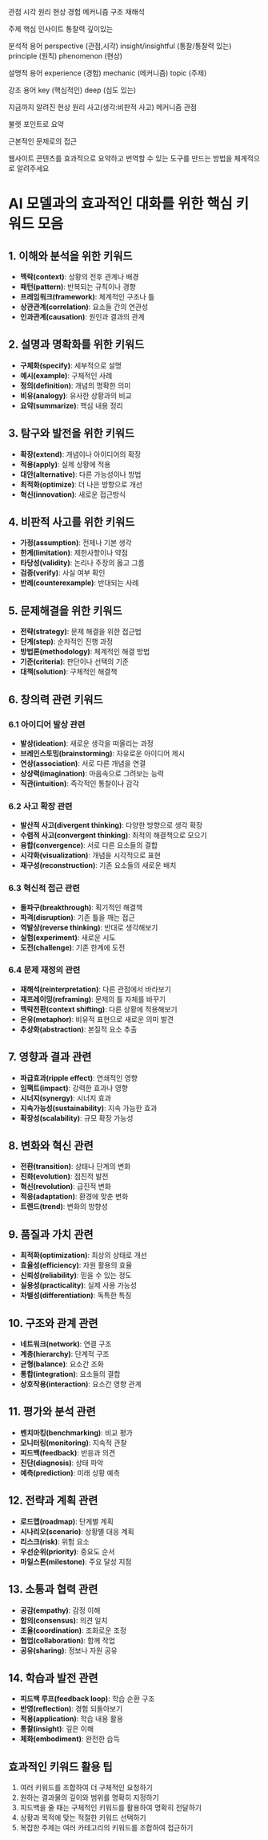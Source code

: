 관점 시각
원리 현상
경험
메커니즘 구조
재해석

주제
핵심
인사이트 통찰력
깊이있는

분석적 용어
perspective (관점,시각)
insight/insightful (통찰/통찰력 있는)
principle (원칙)
phenomenon (현상)

설명적 용어
experience (경험)
mechanic (메커니즘)
topic (주제)

강조 용어
key (핵심적인)
deep (심도 있는)

지금까지 알려진 현상 원리 사고(생각:비판적 사고) 메커니즘 관점

불렛 포인트로 요약

근본적인 문제로의 접근

웹사이트 콘텐츠를 효과적으로 요약하고 번역할 수 있는 도구를 만드는 방법을 체계적으로 알려주세요

# AI 모델과의 효과적인 대화를 위한 핵심 키워드 모음

## 1. 이해와 분석을 위한 키워드
- **맥락(context)**: 상황의 전후 관계나 배경
- **패턴(pattern)**: 반복되는 규칙이나 경향
- **프레임워크(framework)**: 체계적인 구조나 틀
- **상관관계(correlation)**: 요소들 간의 연관성
- **인과관계(causation)**: 원인과 결과의 관계

## 2. 설명과 명확화를 위한 키워드
- **구체화(specify)**: 세부적으로 설명
- **예시(example)**: 구체적인 사례
- **정의(definition)**: 개념의 명확한 의미
- **비유(analogy)**: 유사한 상황과의 비교
- **요약(summarize)**: 핵심 내용 정리

## 3. 탐구와 발전을 위한 키워드
- **확장(extend)**: 개념이나 아이디어의 확장
- **적용(apply)**: 실제 상황에 적용
- **대안(alternative)**: 다른 가능성이나 방법
- **최적화(optimize)**: 더 나은 방향으로 개선
- **혁신(innovation)**: 새로운 접근방식

## 4. 비판적 사고를 위한 키워드
- **가정(assumption)**: 전제나 기본 생각
- **한계(limitation)**: 제한사항이나 약점
- **타당성(validity)**: 논리나 주장의 옳고 그름
- **검증(verify)**: 사실 여부 확인
- **반례(counterexample)**: 반대되는 사례

## 5. 문제해결을 위한 키워드
- **전략(strategy)**: 문제 해결을 위한 접근법
- **단계(step)**: 순차적인 진행 과정
- **방법론(methodology)**: 체계적인 해결 방법
- **기준(criteria)**: 판단이나 선택의 기준
- **대책(solution)**: 구체적인 해결책

## 6. 창의력 관련 키워드

### 6.1 아이디어 발상 관련
- **발상(ideation)**: 새로운 생각을 떠올리는 과정
- **브레인스토밍(brainstorming)**: 자유로운 아이디어 제시
- **연상(association)**: 서로 다른 개념을 연결
- **상상력(imagination)**: 마음속으로 그려보는 능력
- **직관(intuition)**: 즉각적인 통찰이나 감각

### 6.2 사고 확장 관련
- **발산적 사고(divergent thinking)**: 다양한 방향으로 생각 확장
- **수렴적 사고(convergent thinking)**: 최적의 해결책으로 모으기
- **융합(convergence)**: 서로 다른 요소들의 결합
- **시각화(visualization)**: 개념을 시각적으로 표현
- **재구성(reconstruction)**: 기존 요소들의 새로운 배치

### 6.3 혁신적 접근 관련
- **돌파구(breakthrough)**: 획기적인 해결책
- **파격(disruption)**: 기존 틀을 깨는 접근
- **역발상(reverse thinking)**: 반대로 생각해보기
- **실험(experiment)**: 새로운 시도
- **도전(challenge)**: 기존 한계에 도전

### 6.4 문제 재정의 관련
- **재해석(reinterpretation)**: 다른 관점에서 바라보기
- **재프레이밍(reframing)**: 문제의 틀 자체를 바꾸기
- **맥락전환(context shifting)**: 다른 상황에 적용해보기
- **은유(metaphor)**: 비유적 표현으로 새로운 의미 발견
- **추상화(abstraction)**: 본질적 요소 추출

## 7. 영향과 결과 관련
- **파급효과(ripple effect)**: 연쇄적인 영향
- **임팩트(impact)**: 강력한 효과나 영향
- **시너지(synergy)**: 시너지 효과
- **지속가능성(sustainability)**: 지속 가능한 효과
- **확장성(scalability)**: 규모 확장 가능성

## 8. 변화와 혁신 관련
- **전환(transition)**: 상태나 단계의 변화
- **진화(evolution)**: 점진적 발전
- **혁신(revolution)**: 급진적 변화
- **적응(adaptation)**: 환경에 맞춘 변화
- **트렌드(trend)**: 변화의 방향성

## 9. 품질과 가치 관련
- **최적화(optimization)**: 최상의 상태로 개선
- **효율성(efficiency)**: 자원 활용의 효율
- **신뢰성(reliability)**: 믿을 수 있는 정도
- **실용성(practicality)**: 실제 사용 가능성
- **차별성(differentiation)**: 독특한 특징

## 10. 구조와 관계 관련
- **네트워크(network)**: 연결 구조
- **계층(hierarchy)**: 단계적 구조
- **균형(balance)**: 요소간 조화
- **통합(integration)**: 요소들의 결합
- **상호작용(interaction)**: 요소간 영향 관계

## 11. 평가와 분석 관련
- **벤치마킹(benchmarking)**: 비교 평가
- **모니터링(monitoring)**: 지속적 관찰
- **피드백(feedback)**: 반응과 의견
- **진단(diagnosis)**: 상태 파악
- **예측(prediction)**: 미래 상황 예측

## 12. 전략과 계획 관련
- **로드맵(roadmap)**: 단계별 계획
- **시나리오(scenario)**: 상황별 대응 계획
- **리스크(risk)**: 위험 요소
- **우선순위(priority)**: 중요도 순서
- **마일스톤(milestone)**: 주요 달성 지점

## 13. 소통과 협력 관련
- **공감(empathy)**: 감정 이해
- **합의(consensus)**: 의견 일치
- **조율(coordination)**: 조화로운 조정
- **협업(collaboration)**: 함께 작업
- **공유(sharing)**: 정보나 자원 공유

## 14. 학습과 발전 관련
- **피드백 루프(feedback loop)**: 학습 순환 구조
- **반영(reflection)**: 경험 되돌아보기
- **적용(application)**: 학습 내용 활용
- **통찰(insight)**: 깊은 이해
- **체화(embodiment)**: 완전한 습득

## 효과적인 키워드 활용 팁
1. 여러 키워드를 조합하여 더 구체적인 요청하기
2. 원하는 결과물의 깊이와 범위를 명확히 지정하기
3. 피드백을 줄 때는 구체적인 키워드를 활용하여 명확히 전달하기
4. 상황과 목적에 맞는 적절한 키워드 선택하기
5. 복잡한 주제는 여러 카테고리의 키워드를 조합하여 접근하기